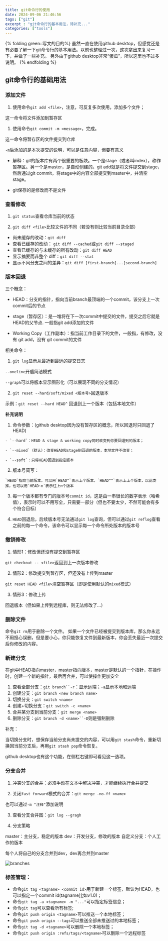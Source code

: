```yaml
---
title: git命令行的使用
date: 2024-09-06 21:46:56
tags: ["git"]
excerpt : "git命令行的基本用法，待补充..."
categories: ["tools"]
---
```



{% folding green::写文的目的%}
虽然一直在使用github desktop，但感觉还是有必要了解一下git命令行的基本用法。以前也整理过一次，这次拿出来复习一下，并做了一些补充。
另外由于github desktop非常“傻瓜”，所以这里也不过多说明。
{% endfolding %}

## git命令行的基础用法

### 添加文件

1. 使用命令`git add <file>`，注意，可反复多次使用，添加多个文件；
  
  这一命令将文件添加到暂存区
  
1. 使用命令`git commit -m <message>`，完成。
  
  这一命令将暂存区的文件提交到仓库
  
  `-m`后添加的是本次提交的说明，可以是任意内容，但要有意义
  

- 解释：git的版本库有两个很重要的板块。一个是stage（或者叫index），称作暂存区。另一个是master，是自动创建的。git add就是将文件提交到stage，然后通过git commit，将stage中的内容全部提交到master中，并清空stage。
  
- git保存的是修改而不是文件
  

### 查看修改

1. `git status`查看仓库当前的状态
  
2. `git diff <file>`比较文件的不同（若没有<file>则比较当前目录全部）
  
  - 尚未缓存的改动：`git diff`
  - 查看已缓存的改动： `git diff --cached`或`git diff --staged`
  - 查看已缓存的与未缓存的所有改动：`git diff HEAD`
  - 显示摘要而非整个 diff：`git diff --stat`
  - 显示不同分支之间的差异：`git diff [first-branch]...[second-branch]`

### 版本回退

三个概念：

- HEAD：分支的指针，指向当前branch最顶端的一个commit，该分支上一次commit后的节点
  
- stage（暂存区）：是一堆将在下一次commit中提交的文件，提交之后它就是 HEAD的父节点. 一般指git add添加的文件
  
- Working Copy（工作副本）：指当前工作目录下的文件，一般指，有修改，没有 git add，没有 git commit的文件
  

相关命令：

1. `git log`显示从最近到最远的提交日志
  
  `--oneline`开启简洁模式
  
  `--graph`可以将版本显示图形化（可以展现不同的分支情况）
  
2. `git reset --hard/soft/mixed <版本号>`回退版本
  
  示例：`git reset --hard HEAD^` 回退到上一个版本（包括本地文件）
  
  **补充说明**
  
  1. 命令参数：(github desktop因为没有暂存区的概念，所以回退时只回退了HEAD)
    
    - `--hard`：HEAD & stage & working copy同时改变到你要回退到的版本；
      
    - `--mixed`（默认）：改变HEAD和stage到回退的版本，本地文件不改变；
      
    - `--soft`：只将HEAD回退到指定版本
      
  2. 版本号简写：
    
    `HEAD`指向当前版本，可以用`HEAD^`表示上个版本，`HEAD^^`表示上上个版本，以此类推，也可以用`HEAD~n`表示往上n个版本
    
  3. 每一个版本都有专门的版本号`commit id`，这是由一串很长的数字表示（哈希值），表示时可以不用写全，只需要一部分（但也不要太少，不然可能会有多个符合目标）
    
3. `HEAD`回退后，后续版本号无法通过`git log`查询，但可以通过`git reflog`查看之前的每一个命令，该命令可以显示每一个命令所处版本的版本号
  

### 撤销修改

1. 情形1：修改但还没有提交到暂存区
  
  `git checkout -- <file>`返回到上一次版本修改
  
2. 情形2：修改提交到暂存区，但还没有上传到master
  
  `git reset HEAD <file>`清空暂存区（即是使用默认的`mixed`模式）
  
3. 情形3：修改上传
  
  回退版本（但如果上传到远程库，则无法修改了...）
  

### 删除文件

命令`git rm`用于删除一个文件。
如果一个文件已经被提交到版本库，那么你永远不用担心误删，但是要小心，你只能恢复文件到最新版本，你会丢失最近一次提交后你修改的内容。

### 新建分支

在git中HEAD指向master，master指向版本，master是默认的一个指针，在操作时，创建一个新的指针，最后再合并，可以使操作更加安全

1. 查看全部分支：`git branch``-r`：显示远端；`-a`显示本地和远端
2. 创建分支：`git branch <new branch name>`
3. 切换分支：`git switch <name>`
4. 创建+切换分支：`git switch -c <name>`
5. 合并某分支到当前分支：`git merge <name>`
6. 删除分支：`git branch -d <name>``-D`则是强制删除

补充：

当切换分支时，想保存当前分支尚未提交的内容，可以用`git stash`命令，重新切换回当前分支后，再用`git stash pop`命令恢复。

github desktop也有这个功能，在侧栏右键即可看见这一选项。

### 分支合并

1. 冲突分支的合并：必须手动在文本中解决冲突，才能继续执行合并提交
  
2. 关闭`fast forward`模式的合并：`git merge -no-ff <name>`
  
  也可以通过`-m "注释"`添加说明
  
3. 查看分支合并图：`git log --gragh`
  
4. 分支策略
  
  master：主分支，稳定的版本
  dev：开发分支，修改的版本
  自定义分支：个人工作的版本
  
  每个人将自己的分支合并到dev，dev再合并到master

  ![branches](/img/gituse/branches.png)

### 标签管理：

- 命令`git tag <tagname> <commit id>`用于新建一个标签，默认为HEAD，也可以指定一个commit id(tagname比如v1.0)；
- 命令`git tag -a <tagname> -m "..."`可以指定标签信息；
- 命令`git tag`可以查看所有标签;
- 命令`git push origin <tagname>`可以推送一个本地标签；
- 命令`git push origin --tags`可以推送全部未推送过的本地标签；
- 命令`git tag -d <tagname>`可以删除一个本地标签；
- 命令`git push origin :refs/tags/<tagname>`可以删除一个远程标签


